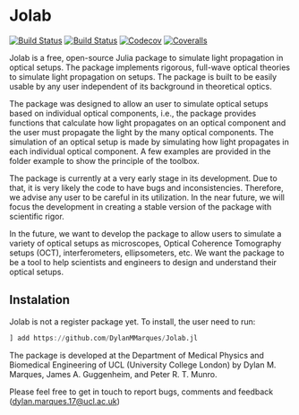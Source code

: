 # Jolab

[![Build Status](https://travis-ci.com/DylanMMarques/Jolab.jl.svg?branch=master)](https://travis-ci.com/DylanMMarques/Jolab.jl)
[![Build Status](https://ci.appveyor.com/api/projects/status/github/DylanMMarques/Jolab.jl?svg=true)](https://ci.appveyor.com/project/DylanMMarques/Jolab-jl)
[![Codecov](https://codecov.io/gh/DylanMMarques/Jolab.jl/branch/master/graph/badge.svg)](https://codecov.io/gh/DylanMMarques/Jolab.jl)
[![Coveralls](https://coveralls.io/repos/github/DylanMMarques/Jolab.jl/badge.svg?branch=master)](https://coveralls.io/github/DylanMMarques/Jolab.jl?branch=master)

Jolab is a free, open-source Julia package to simulate light propagation in optical setups. The package implements rigorous, full-wave optical theories to simulate light propagation on setups. The package is built to be easily usable by any user independent of its background in theoretical optics.

The package was designed to allow an user to simulate optical setups based on individual optical components, i.e., the package provides functions that calculate how light propagates on an optical component and the user must propagate the light by the many optical components. The simulation of an optical setup is made by simulating how light propagates in each individual optical component.
A few examples are provided in the folder example to show the principle of the toolbox.

The package is currently at a very early stage in its development. Due to that, it is very likely the code to have bugs and inconsistencies. Therefore, we advise any user to be careful in its utilization. In the near future, we will focus the development in creating a stable version of the package with scientific rigor.

In the future, we want to develop the package to allow users to simulate a variety of optical setups as microscopes, Optical Coherence Tomography setups (OCT), interferometers, ellipsometers, etc. We want the package to be a tool to help scientists and engineers to design and understand their optical setups.

## Instalation
Jolab is not a register package yet. To install, the user need to run:
```julia
] add https://github.com/DylanMMarques/Jolab.jl
```


The package is developed at the Department of Medical Physics and Biomedical Engineering of UCL (University College London) by Dylan M. Marques, James A. Guggenheim, and Peter R. T. Munro.

Please feel free to get in touch to report bugs, comments and feedback (dylan.marques.17@ucl.ac.uk)
